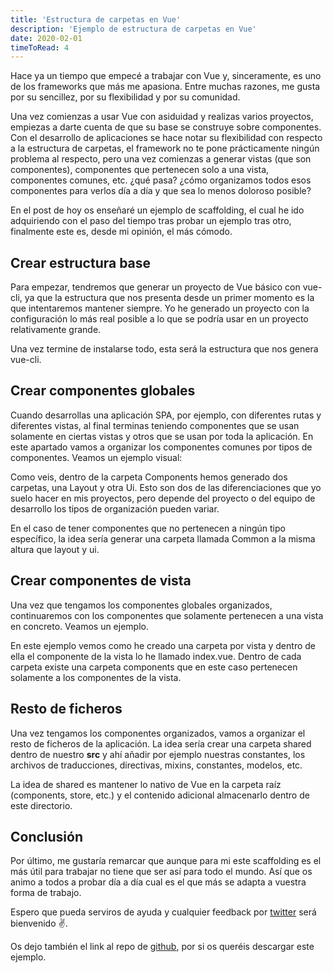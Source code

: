 ```yaml
---
title: 'Estructura de carpetas en Vue'
description: 'Ejemplo de estructura de carpetas en Vue'
date: 2020-02-01
timeToRead: 4
---
```


Hace ya un tiempo que empecé a trabajar con <span class='vue'>Vue</span> y, sinceramente, es uno de los frameworks que más me apasiona. Entre muchas razones, me gusta por su sencillez, por su flexibilidad y por su comunidad.

Una vez comienzas a usar <span class='vue'>Vue</span> con asiduidad y realizas varios proyectos, empiezas a darte cuenta de que su base se construye sobre componentes. Con el desarrollo de aplicaciones se hace notar su flexibilidad con respecto a la estructura de carpetas, el framework no te pone prácticamente ningún problema al respecto, pero una vez comienzas a generar vistas (que son componentes), componentes que pertenecen solo a una vista, componentes comunes, etc. ¿qué pasa? ¿cómo organizamos todos esos componentes para verlos día a día y que sea lo menos doloroso posible?

En el post de hoy os enseñaré un ejemplo de scaffolding, el cual he ido adquiriendo con el paso del tiempo tras probar un ejemplo tras otro, finalmente este es, desde mi opinión, el más cómodo.

## Crear estructura base

Para empezar, tendremos que generar un proyecto de <span class='vue'>Vue</span> básico con <span class='code'>vue-cli</span>, ya que la estructura que nos presenta desde un primer momento es la que intentaremos mantener siempre. Yo he generado un proyecto con la configuración lo más real posible a lo que se podría usar en un proyecto relativamente grande.

<custom-image src="/images/posts/scaffolding-vue/options-vue-cli.png" alt="opciones vue cli seleccionadas"></custom-image>

Una vez termine de instalarse todo, esta será la estructura que nos genera <span class='code'>vue-cli</span>.

<custom-image src="/images/posts/scaffolding-vue/scaffolding-base.png" alt="estructura base proyecto vue"></custom-image>

## Crear componentes globales

Cuando desarrollas una aplicación SPA, por ejemplo, con diferentes rutas y diferentes vistas, al final terminas teniendo componentes que se usan solamente en ciertas vistas y otros que se usan por toda la aplicación. En este apartado vamos a organizar los componentes comunes por tipos de componentes. Veamos un ejemplo visual:

<custom-image src="/images/posts/scaffolding-vue/scaffolding-global-components.png" alt="estructura componentes globales vue"></custom-image>

Como veis, dentro de la carpeta <span class='code'>Components</span> hemos generado dos carpetas, una <span class='code'>Layout</span> y otra <span class='code'>Ui</span>. Esto son dos de las diferenciaciones que yo suelo hacer en mis proyectos, pero depende del proyecto o del equipo de desarrollo los tipos de organización pueden variar.

En el caso de tener componentes que no pertenecen a ningún tipo específico, la idea sería generar una carpeta llamada <span class='code'>Common</span> a la misma altura que layout y ui.

## Crear componentes de vista

Una vez que tengamos los componentes globales organizados, continuaremos con los componentes que solamente pertenecen a una vista en concreto. Veamos un ejemplo.

<custom-image src="/images/posts/scaffolding-vue/scaffolding-views-components.png" alt="estructura componentes vista vue"></custom-image>

En este ejemplo vemos como he creado una carpeta por vista y dentro de ella el componente de la vista lo he llamado <span class='code'>index.vue</span>. Dentro de cada carpeta existe una carpeta <span class='code'>components</span> que en este caso pertenecen solamente a los componentes de la vista.

## Resto de ficheros

Una vez tengamos los componentes organizados, vamos a organizar el resto de ficheros de la aplicación. La idea sería crear una carpeta <span class='code'>shared</span> dentro de nuestro <strong>src</strong> y ahí añadir por ejemplo nuestras constantes, los archivos de traducciones, directivas, mixins, constantes, modelos, etc.

<custom-image src="/images/posts/scaffolding-vue/scaffolding-rest-of-files.png" alt="estructura resto de ficheros vue"></custom-image>

La idea de shared es mantener lo nativo de <span class='vue'>Vue</span> en la carpeta raíz (components, store, etc.) y el contenido adicional almacenarlo dentro de este directorio.

## Conclusión

Por último, me gustaría remarcar que aunque para mi este scaffolding es el más útil para trabajar no tiene que ser así para todo el mundo. Así que os animo a todos a probar día a día cual es el que más se adapta a vuestra forma de trabajo.

Espero que pueda serviros de ayuda y cualquier feedback por <a target='_blank' href='https://twitter.com/pablosirera'>twitter</a> será bienvenido ✌️.

Os dejo también el link al repo de <a target='_blank' href='https://github.com/pablosirera/scaffolding-vue'>github</a>, por si os queréis descargar este ejemplo.
